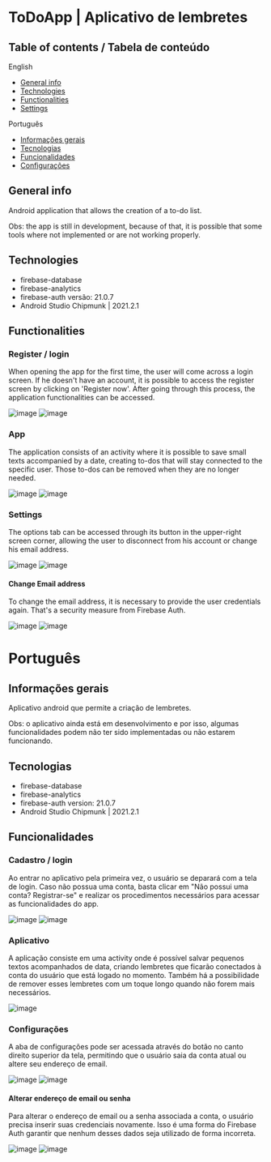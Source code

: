 # ToDoApp | Aplicativo de lembretes

## Table of contents / Tabela de conteúdo

English
* [General info](#general-info)
* [Technologies](#technologies)
* [Functionalities](#functionalities)
* [Settings](#settings)

Português
* [Informações gerais](#informações-gerais)
* [Tecnologias](#tecnologias)
* [Funcionalidades](#funcionalidades)
* [Configurações](#configurações)

## General info

Android application that allows the creation of a to-do list.

Obs: the app is still in development, because of that, it is possible that some tools where not implemented or are not working properly.

## Technologies

- firebase-database
- firebase-analytics
- firebase-auth versão: 21.0.7
- Android Studio Chipmunk | 2021.2.1
  
## Functionalities

### Register / login

When opening the app for the first time, the user will come across a login screen. If he doesn't have an account, it is possible to access 
the register screen by clicking on 'Register now'. After going through this process, the application functionalities can be accessed.


![image](https://user-images.githubusercontent.com/56042071/183947611-13de8b19-6184-47e2-9620-c8ba8e580519.png)
![image](https://user-images.githubusercontent.com/56042071/183948277-248f3a0e-4790-45af-9286-9441d181eab0.png)

### App

The application consists of an activity where it is possible to save small texts accompanied by a date, creating to-dos that will stay
connected to the specific user. Those to-dos can be removed when they are no longer needed.

![image](https://user-images.githubusercontent.com/56042071/183957161-ffda7b59-d9f3-4bc7-8e62-894c20e07c78.png)
![image](https://user-images.githubusercontent.com/56042071/183956834-bc3adf87-6a4b-4cfd-89c3-761e93f5ce6d.png)

### Settings

The options tab can be accessed through its button in the upper-right screen corner, allowing the user to disconnect from his account
or change his email address.

![image](https://user-images.githubusercontent.com/56042071/184500482-a2e2a3e9-1ee8-426a-a76e-fa257a618556.png)
![image](https://user-images.githubusercontent.com/56042071/184655973-c4b618f1-dcca-4b94-a904-e406c5540967.png)

#### Change Email address

To change the email address, it is necessary to provide the user credentials again. That's a security measure from Firebase Auth.

![image](https://user-images.githubusercontent.com/56042071/184975145-a63a04a4-b384-4f27-9074-7c8e84709087.png)
![image](https://user-images.githubusercontent.com/56042071/184973803-c5544288-3ca6-4be6-9676-a79da3c5e741.png)

# Português

## Informações gerais

Aplicativo android que permite a criação de lembretes.

Obs: o aplicativo ainda está em desenvolvimento e por isso, algumas funcionalidades podem não ter sido implementadas ou não estarem 
funcionando.

## Tecnologias

- firebase-database
- firebase-analytics
- firebase-auth version: 21.0.7
- Android Studio Chipmunk | 2021.2.1

## Funcionalidades

### Cadastro / login

Ao entrar no aplicativo pela primeira vez, o usuário se deparará com a tela de login. Caso não possua uma conta, basta clicar em "Não possui 
uma conta? Registrar-se" e realizar os procedimentos necessários para acessar as funcionalidades do app.

![image](https://user-images.githubusercontent.com/56042071/184971921-8d9662bb-a0ff-4387-b468-d2f1db5fa546.png)
![image](https://user-images.githubusercontent.com/56042071/184971718-450c32cf-0f44-45e9-92dc-f57f3443f846.png)

### Aplicativo

A aplicação consiste em uma activity onde é possível salvar pequenos textos acompanhados de data, criando lembretes que ficarão conectados à conta
do usuário que está logado no momento. Também há a possibilidade de remover esses lembretes com um toque longo quando não forem mais necessários.

![image](https://user-images.githubusercontent.com/56042071/184973233-19171021-bc1c-493d-90ea-2c28409a7cd4.png)

### Configurações

A aba de configurações pode ser acessada através do botão no canto direito superior da tela, permitindo que o usuário saia da conta atual ou 
altere seu endereço de email.

![image](https://user-images.githubusercontent.com/56042071/184973311-de000acf-adc5-4fd5-8c0c-fd31741ba11c.png)
![image](https://user-images.githubusercontent.com/56042071/184973360-cd57b929-3602-454c-a026-2cb75421c5a7.png)

#### Alterar endereço de email ou senha

Para alterar o endereço de email ou a senha associada a conta, o usuário precisa inserir suas credenciais novamente. Isso é uma forma do Firebase Auth
garantir que nenhum desses dados seja utilizado de forma incorreta.

![image](https://user-images.githubusercontent.com/56042071/184975938-02a9831a-b389-4ce3-ae42-d4e0dc0f05b4.png)
![image](https://user-images.githubusercontent.com/56042071/184973638-be130b9d-355f-4986-be88-3b10712d340a.png)
